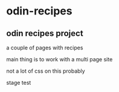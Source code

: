 # odin-recipes
## odin recipes project 
a couple of pages with recipes

main thing is to work with a multi page site

not a lot of css on this probably 

stage test

